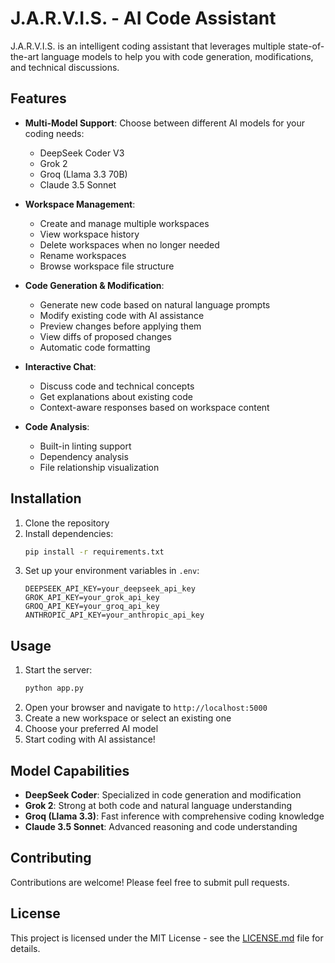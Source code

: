 # J.A.R.V.I.S. - AI Code Assistant

J.A.R.V.I.S. is an intelligent coding assistant that leverages multiple state-of-the-art language models to help you with code generation, modifications, and technical discussions.

## Features

- **Multi-Model Support**: Choose between different AI models for your coding needs:
  - DeepSeek Coder V3
  - Grok 2
  - Groq (Llama 3.3 70B)
  - Claude 3.5 Sonnet

- **Workspace Management**:
  - Create and manage multiple workspaces
  - View workspace history
  - Delete workspaces when no longer needed
  - Rename workspaces
  - Browse workspace file structure

- **Code Generation & Modification**:
  - Generate new code based on natural language prompts
  - Modify existing code with AI assistance
  - Preview changes before applying them
  - View diffs of proposed changes
  - Automatic code formatting

- **Interactive Chat**:
  - Discuss code and technical concepts
  - Get explanations about existing code
  - Context-aware responses based on workspace content

- **Code Analysis**:
  - Built-in linting support
  - Dependency analysis
  - File relationship visualization

## Installation

1. Clone the repository
2. Install dependencies:
   ```bash
   pip install -r requirements.txt
   ```
3. Set up your environment variables in `.env`:
   ```
   DEEPSEEK_API_KEY=your_deepseek_api_key
   GROK_API_KEY=your_grok_api_key
   GROQ_API_KEY=your_groq_api_key
   ANTHROPIC_API_KEY=your_anthropic_api_key
   ```

## Usage

1. Start the server:
   ```bash
   python app.py
   ```
2. Open your browser and navigate to `http://localhost:5000`
3. Create a new workspace or select an existing one
4. Choose your preferred AI model
5. Start coding with AI assistance!

## Model Capabilities

- **DeepSeek Coder**: Specialized in code generation and modification
- **Grok 2**: Strong at both code and natural language understanding
- **Groq (Llama 3.3)**: Fast inference with comprehensive coding knowledge
- **Claude 3.5 Sonnet**: Advanced reasoning and code understanding

## Contributing

Contributions are welcome! Please feel free to submit pull requests.

## License

This project is licensed under the MIT License - see the [LICENSE.md](LICENSE.md) file for details.